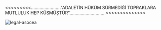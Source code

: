 <<<<<<<<<........................"ADALETİN HÜKÜM SÜRMEDİĞİ TOPRAKLARA MUTLULUK HEP KÜSMÜŞTÜR".............................>>>>>>>>>>>>>>                                     

 ![legal-asocea](https://user-images.githubusercontent.com/101215803/180098067-391cb237-6d97-4663-a5ee-cc5ba472afc5.gif)
